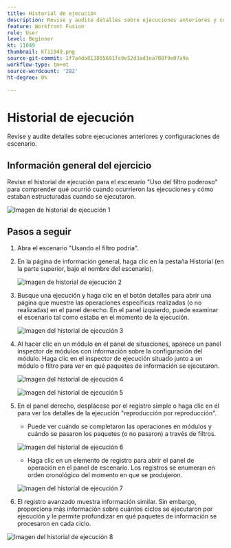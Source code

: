 ```yaml
---
title: Historial de ejecución
description: Revise y audite detalles sobre ejecuciones anteriores y configuraciones de escenario.
feature: Workfront Fusion
role: User
level: Beginner
kt: 11049
thumbnail: KT11049.png
source-git-commit: 1f7a4da813805691fc0e52d3ad1ea708f9e07a9a
workflow-type: tm+mt
source-wordcount: '282'
ht-degree: 0%

---
```



# Historial de ejecución

Revise y audite detalles sobre ejecuciones anteriores y configuraciones de escenario.

## Información general del ejercicio

Revise el historial de ejecución para el escenario &quot;Uso del filtro poderoso&quot; para comprender qué ocurrió cuando ocurrieron las ejecuciones y cómo estaban estructuradas cuando se ejecutaron.

![Imagen de historial de ejecución 1](../12-exercises/assets/execution-history-walkthrough-1.png)

## Pasos a seguir

1. Abra el escenario &quot;Usando el filtro podría&quot;.
1. En la página de información general, haga clic en la pestaña Historial (en la parte superior, bajo el nombre del escenario).

   ![Imagen de historial de ejecución 2](../12-exercises/assets/execution-history-walkthrough-2.png)

1. Busque una ejecución y haga clic en el botón detalles para abrir una página que muestre las operaciones específicas realizadas (o no realizadas) en el panel derecho. En el panel izquierdo, puede examinar el escenario tal como estaba en el momento de la ejecución.

   ![Imagen del historial de ejecución 3](../12-exercises/assets/execution-history-walkthrough-3.png)

1. Al hacer clic en un módulo en el panel de situaciones, aparece un panel inspector de módulos con información sobre la configuración del módulo. Haga clic en el inspector de ejecución situado junto a un módulo o filtro para ver en qué paquetes de información se ejecutaron.

   ![Imagen del historial de ejecución 4](../12-exercises/assets/execution-history-walkthrough-4.png)

   ![Imagen del historial de ejecución 5](../12-exercises/assets/execution-history-walkthrough-5.png)


1. En el panel derecho, desplácese por el registro simple o haga clic en él para ver los detalles de la ejecución &quot;reproducción por reproducción&quot;.

   + Puede ver cuándo se completaron las operaciones en módulos y cuándo se pasaron los paquetes (o no pasaron) a través de filtros.

   ![Imagen del historial de ejecución 6](../12-exercises/assets/execution-history-walkthrough-6.png)

   + Haga clic en un elemento de registro para abrir el panel de operación en el panel de escenario. Los registros se enumeran en orden cronológico del momento en que se produjeron.

   ![Imagen del historial de ejecución 7](../12-exercises/assets/execution-history-walkthrough-7.png)


1. El registro avanzado muestra información similar. Sin embargo, proporciona más información sobre cuántos ciclos se ejecutaron por ejecución y le permite profundizar en qué paquetes de información se procesaron en cada ciclo.

![Imagen del historial de ejecución 8](../12-exercises/assets/execution-history-walkthrough-8.png)
